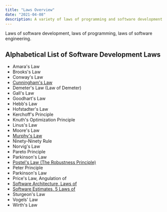 ```yaml
---
title: "Laws Overview"
date: "2021-04-08"
description: A variety of laws of programming and software development.
---
```


Laws of software development, laws of programming, laws of software engineering.

## Alphabetical List of Software Development Laws

- Amara's Law
- Brooks's Law
- Conway's Law
- [Cunningham's Law](/laws/cunninghams-law)
- Demeter's Law (Law of Demeter)
- Gall's Law
- Goodhart's Law
- Hebb's Law
- Hofstadter's Law
- Kerchoff's Principle
- Knuth's Optimization Principle
- Linus's Law
- Moore's Law
- [Murphy's Law](/laws/murphys-law)
- Ninety-Ninety Rule
- Norvig's Law
- Pareto Principle
- Parkinson's Law
- [Postel's Law (The Robustness Principle)](/laws/postels-law)
- Peter Principle
- Parkinson's Law
- Price's Law, Angulation of
- [Software Architecture, Laws of](/laws/laws-software-architecture)
- [Software Estimates, 5 Laws of](https://ardalis.com/the-5-laws-of-software-estimates/)
- Sturgeon's Law
- Vogels' Law
- Wirth's Law
